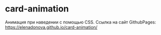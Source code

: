 # card-animation
Анимация при наведении с помощью CSS.
Ссылка на сайт GithubPages:
https://elenadonova.github.io/card-animation/
